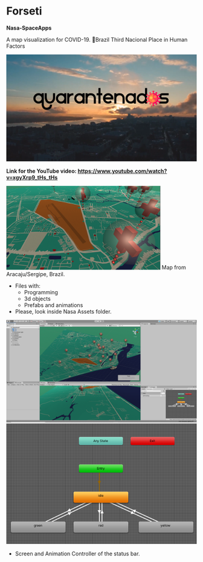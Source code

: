 # Forseti

**Nasa-SpaceApps**

A map visualization for COVID-19.
🥉Brazil Third Nacional Place in Human Factors 

![title](title.png)

**Link for the YouTube video: https://www.youtube.com/watch?v=xgyXrp9_tHs_tHs**



<img src="map.PNG" alt="map" style="zoom:40%;" /> Map from Aracaju/Sergipe, Brazil.

- Files with:
  - Programming
  - 3d objects
  - Prefabs and animations
- Please, look inside Nasa Assets folder.



<img src="window.png" alt="window" style="zoom: 50%;" />

<center><img src="animation.PNG" alt="animation" /></center>

- Screen and Animation Controller of the status bar.
